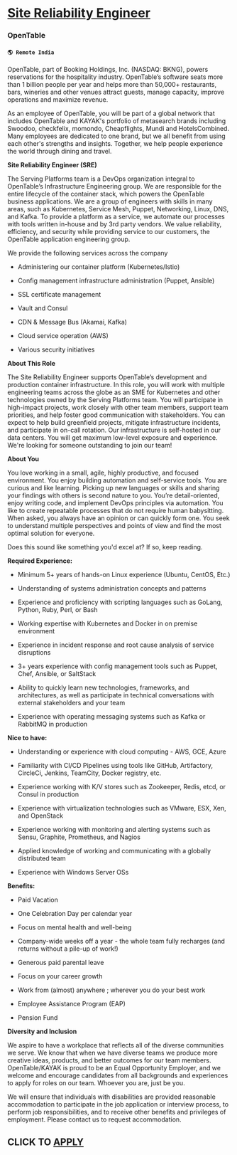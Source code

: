 # [Site Reliability Engineer](https://www.remotewlb.com/apply/site-reliability-engineer-131464)  
### OpenTable  
#### `🌎 Remote India `  

OpenTable, part of Booking Holdings, Inc. (NASDAQ: BKNG), powers reservations for the hospitality industry. OpenTable’s software seats more than 1 billion people per year and helps more than 50,000+ restaurants, bars, wineries and other venues attract guests, manage capacity, improve operations and maximize revenue.

As an employee of OpenTable, you will be part of a global network that includes OpenTable and KAYAK's portfolio of metasearch brands including Swoodoo, checkfelix, momondo, Cheapflights, Mundi and HotelsCombined. Many employees are dedicated to one brand, but we all benefit from using each other's strengths and insights. Together, we help people experience the world through dining and travel.

**Site Reliability Engineer (SRE)**

The Serving Platforms team is a DevOps organization integral to OpenTable’s Infrastructure Engineering group. We are responsible for the entire lifecycle of the container stack, which powers the OpenTable business applications. We are a group of engineers with skills in many areas, such as Kubernetes, Service Mesh, Puppet, Networking, Linux, DNS, and Kafka. To provide a platform as a service, we automate our processes with tools written in-house and by 3rd party vendors. We value reliability, efficiency, and security while providing service to our customers, the OpenTable application engineering group.

We provide the following services across the company

  * Administering our container platform (Kubernetes/Istio)

  * Config management infrastructure administration (Puppet, Ansible)

  * SSL certificate management

  * Vault and Consul 

  * CDN & Message Bus (Akamai, Kafka)

  * Cloud service operation (AWS)

  * Various security initiatives

**About This Role**

The Site Reliability Engineer supports OpenTable’s development and production container infrastructure. In this role, you will work with multiple engineering teams across the globe as an SME for Kubernetes and other technologies owned by the Serving Platforms team. You will participate in high-impact projects, work closely with other team members, support team priorities, and help foster good communication with stakeholders. You can expect to help build greenfield projects, mitigate infrastructure incidents, and participate in on-call rotation. Our infrastructure is self-hosted in our data centers. You will get maximum low-level exposure and experience. We're looking for someone outstanding to join our team!

**About You**

You love working in a small, agile, highly productive, and focused environment. You enjoy building automation and self-service tools. You are curious and like learning. Picking up new languages or skills and sharing your findings with others is second nature to you. You’re detail-oriented, enjoy writing code, and implement DevOps principles via automation. You like to create repeatable processes that do not require human babysitting. When asked, you always have an opinion or can quickly form one. You seek to understand multiple perspectives and points of view and find the most optimal solution for everyone.

Does this sound like something you'd excel at? If so, keep reading.

**Required Experience:**

  * Minimum 5+ years of hands-on Linux experience (Ubuntu, CentOS, Etc.)

  * Understanding of systems administration concepts and patterns

  * Experience and proficiency with scripting languages such as GoLang, Python, Ruby, Perl, or Bash

  * Working expertise with Kubernetes and Docker in on premise environment

  * Experience in incident response and root cause analysis of service disruptions

  * 3+ years experience with config management tools such as Puppet, Chef, Ansible, or SaltStack

  * Ability to quickly learn new technologies, frameworks, and architectures, as well as participate in technical conversations with external stakeholders and your team

  * Experience with operating messaging systems such as Kafka or RabbitMQ in production

**Nice to have:**

  * Understanding or experience with cloud computing - AWS, GCE, Azure

  * Familiarity with CI/CD Pipelines using tools like GitHub, Artifactory, CircleCi, Jenkins, TeamCity, Docker registry, etc.

  * Experience working with K/V stores such as Zookeeper, Redis, etcd, or Consul in production

  * Experience with virtualization technologies such as VMware, ESX, Xen, and OpenStack

  * Experience working with monitoring and alerting systems such as Sensu, Graphite, Prometheus, and Nagios

  * Applied knowledge of working and communicating with a globally distributed team

  * Experience with Windows Server OSs

**Benefits:**

  * Paid Vacation

  * One Celebration Day per calendar year

  * Focus on mental health and well-being

  * Company-wide weeks off a year - the whole team fully recharges (and returns without a pile-up of work!)

  * Generous paid parental leave

  * Focus on your career growth

  * Work from (almost) anywhere ; wherever you do your best work

  * Employee Assistance Program (EAP)

  * Pension Fund

**Diversity and Inclusion**

We aspire to have a workplace that reflects all of the diverse communities we serve. We know that when we have diverse teams we produce more creative ideas, products, and better outcomes for our team members. OpenTable/KAYAK is proud to be an Equal Opportunity Employer, and we welcome and encourage candidates from all backgrounds and experiences to apply for roles on our team. Whoever you are, just be you.

We will ensure that individuals with disabilities are provided reasonable accommodation to participate in the job application or interview process, to perform job responsibilities, and to receive other benefits and privileges of employment. Please contact us to request accommodation.

  
## CLICK TO [APPLY](https://www.remotewlb.com/apply/site-reliability-engineer-131464)

